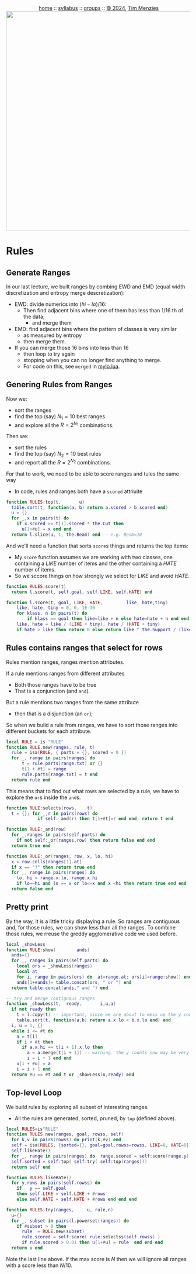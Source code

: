 <a name=top><br>
  <p align=center>&nbsp;<a href="/README.md#top">home</a> ::
  <a href="/docs/syllabus.md#top">syllabus</a> ::
  <a href="https://docs.google.com/spreadsheets/d/16yxmklx4zvmfAHE7QocOQZZ4v4UxD5ktJHWMJEjBcMI/edit#gid=0">groups</a> ::
  <a href="/LICENSE.md#top">&copy;&nbsp;2024</a>, <a href="http:/timm.fyi">Tim Menzies</a><br>
  <a href="/README.md#top"><img width=600  
     src="/etc/img/ase24.png"></a></p>

# Rules

## Generate Ranges

In our last lecture, we built ranges by combing EWD and EMD
(equal width discretization and entropy merge descretization):

- EWD: divide numerics into $(hi - lo)/16$:
  - Then find adjacent bins where one of them has less than $1/16$ th of the data;
     - and merge them 
- EMD: find adjacent bins  where the pattern of classes is very similar
  - as measured by entropy
  - then merge them.
- If you can merge those 16 bins into less than 16
  - then loop to try again
  - stopping when you can no longer find anything to merge.
  - For code on this, see `merged` in
    [mylo.lua](https://github.com/timm/lo/blob/main/src/mylo.lua).

## Genering Rules from Ranges

Now we:

- sort the ranges
- find the top (say) $N_1=10$ best ranges 
- and explore all the $R=2^{N_1}$ combinations.

Then we:

- sort the rules
- find the top (say) $N_2=10$ best rules 
- and report all the $R=2^{N_2}$ combinations.

For that to work, we need to be able to score ranges and tules the same way
- In code, rules and ranges both have a `scored` attriuite

```lua
function RULES:top(t,       u)
  table.sort(t, function(a, b) return a.scored > b.scored end)
  u = {}
  for _,x in pairs(t) do
    if x.scored >= t[1].scored * the.Cut then
      u[1+#u] = x end end
  return l.slice(u, 1, the.Beam) end -- e.g. Beam=10
```

And we'll need a function that sorts `score`s things and returns the top items:
- My `score` function assumes we are working with two classes, one containing a
  _LIKE_ number of items
  and the other containing a  _HATE_ number of items.
- So we sccore things on how strongly we select for _LIKE_ and avoid _HATE_. 

```lua
function RULES:score(t)
  return l.score(t, self.goal, self.LIKE, self.HATE) end

function l.score(t, goal, LIKE, HATE,         like, hate,tiny)
    like, hate, tiny = 0, 0, 1E-30
    for klass, n in pairs(t) do
        if klass == goal then like=like + n else hate=hate + n end end
    like, hate = like / (LIKE + tiny), hate / (HATE + tiny)
    if hate > like then return 0 else return like ^ the.Support / (like + hate) end end
```

## Rules contains ranges that select for rows

Rules mention ranges, ranges mention attributes.

If a rule mentions ranges from different attributes

- Both those ranges have to be true
- That is a conjunction (and `and`).

But  a rule mentions two ranges from the same attribute

- then that is a disjunction (an `or`);

So when we build a rule from ranges, we have to sort those ranges
into different buckets for each attribute.

```lua
local RULE = is "RULE"
function RULE.new(ranges, rule, t)
  rule = isa(RULE, { parts = {}, scored = 0 })
  for _, range in pairs(ranges) do
      t = rule.parts[range.txt] or {}
      t[1 + #t] = range
      rule.parts[range.txt] = t end 
  return rule end
```
This means that to find out what rows are selected by a rule,
we have to explore the `or`s inside the `and`s.
```lua
function RULE:selects(rows,    t)
  t = {}; for _,r in pairs(rows) do
            if self:_and(r) then t[1+#t]=r end end; return t end

function RULE:_and(row)
  for _,ranges in pairs(self.parts) do
    if not self:_or(ranges,row) then return false end end
  return true end

function RULE:_or(ranges, row, x, lo, hi) 
  x = row.cells[ranges[1].at]
  if x == "?" then return true end
  for _, range in pairs(ranges) do
    lo, hi = range.x.lo, range.x.hi 
    if lo==hi and lo == x or lo<=x and x <hi then return true end end
  return false end
```

## Pretty print

By the way, it is a little tricky displaying a rule. So ranges are contiguous and,
for those rules, we can show less than all the ranges. To combine
those rules, we rreuse the greddy agglomerative  code we used before.

```lua
local _showLess
function RULE:show(        ands) 
  ands={}
  for _, ranges in pairs(self.parts) do
    local ors = _showLess(ranges)
    local at
    for i, range in pairs(ors) do  at=range.at; ors[i]=range:show() end
    ands[1+#ands]= table.concat(ors, " or ") end 
  return table.concat(ands," and ") end

-- try and merge contiguous ranges
function _showLess(t,  ready,       i,u,a)
  if not ready then
    t = l.copy(t) -- important, since we are about to mess up the y counts
    table.sort(t, function(a,b) return a.x.lo < b.x.lo end) end
  i, u = 1, {}
  while i <= #t do
    a = t[i]
    if i < #t then
      if a.x.hi == t[i + 1].x.lo then
        a = a:merge(t[i + 1]) -- warning. the y counts now may be very wrong
        i = i + 1 end end
    u[1 + #u] = a
    i = i + 1 end 
  return #u == #t and t or _showLess(u,ready) end
```

## Top-level Loop

We build rules by exploring all subset of interesting ranges. 
- All the rules are generated, sorted, pruned, by `top` (defined above).

```lua
local RULES=is"RULE"
function RULES.new(ranges, goal, rowss, self)
  for k,v in pairs(rowss) do print(k,#v) end
  self = isa(RULES, {sorted={}, goal=goal,rowss=rowss, LIKE=0, HATE=0})
  self:likeHate() 
  for _, range in pairs(ranges) do  range.scored = self:score(range.y)  end 
  self.sorted = self:top( self:try( self:top(ranges)))
  return self end

function RULES:likeHate()
  for y,rows in pairs(self.rowss) do
    if   y == self.goal
    then self.LIKE = self.LIKE + #rows 
    else self.HATE = self.HATE + #rows end end end

function RULES:try(ranges,     u, rule,n)
  u={}
  for _, subset in pairs(l.powerset(ranges)) do
    if #subset > 0 then
      rule  = RULE.new(subset)
      rule.scored = self:score( rule:selectss(self.rowss) )
      if rule.scored > 0.01 then u[1+#u] = rule  end end end
  return u end
```

Note the last line above.
If the max score is $N$ then we will ignore all ranges with a score
less than $N/10$.

